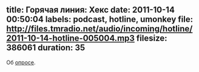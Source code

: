 title: Горячая линия: Хекс
date: 2011-10-14 00:50:04
labels: podcast, hotline, umonkey
file: http://files.tmradio.net/audio/incoming/hotline/2011-10-14-hotline-005004.mp3
filesize: 386061
duration: 35
---
Об [опросе](https://docs.google.com/spreadsheet/viewform?formkey=dEladFF6TGR3b25OS2hSa3pMTzZSZEE6MQ).
